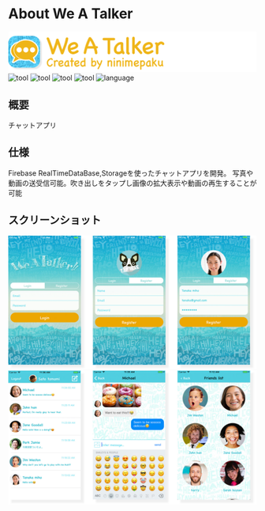 # About We A Talker
![header](./header.png)
![tool](https://img.shields.io/badge/tool-xcode8-blue.svg)
![tool](https://img.shields.io/badge/tool-Sketch-yellow.svg)
![tool](https://img.shields.io/badge/tool-PhotoshopCC-blue.svg)
![tool](https://img.shields.io/badge/tool-IllustratorCC-yellow.svg)
![language](https://img.shields.io/badge/language-swift3-red.svg)

## 概要
チャットアプリ

## 仕様
Firebase RealTimeDataBase,Storageを使ったチャットアプリを開発。
写真や動画の送受信可能。吹き出しをタップし画像の拡大表示や動画の再生することが可能

## スクリーンショット
![header](./background1.jpg)
![header](./background2.jpg)

